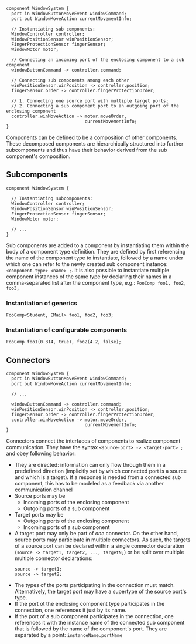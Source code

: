 <!-- (c) https://github.com/MontiCore/monticore -->

```montiarc
component WindowSystem {
  port in WindowButtonMoveEvent windowCommand;
  port out WindowMoveAction currentMovementInfo;

  // Instantiating sub components:
  WindowController controller;
  WindowPositionSensor winPositionSensor;
  FingerProtectionSensor fingerSensor;
  WindowMotor motor;

  // Connecting an incoming port of the enclosing component to a sub component
  windowButtonCommand -> controller.command;

  // Connecting sub components among each other
  winPositionSensor.winPosition -> controller.position;
  fingerSensor.order -> controller.fingerProtectionOrder;

  // 1. Connecting one source port with multiple target ports;
  // 2. Connecting a sub component port to an outgoing port of the enclosing component
  controller.winMoveAction -> motor.moveOrder,
                              currentMovementInfo;
}
```
Components can be defined to be a composition of other components.
These decomposed components are hierarchically structured into further subcomponents and
thus have their behavior derived from the sub component's composition.

## Subcomponents
```montiarc
component WindowSystem {

  // Instantiating subcomponents:
  WindowController controller;
  WindowPositionSensor winPositionSensor;
  FingerProtectionSensor fingerSensor;
  WindowMotor motor;

  // ...
}
```

Sub components are added to a component by instantiating them within the body 
of a component type definition.
They are defined by first referencing the name of the component type to 
instantiate, followed by a name under which one can refer to the newly 
created sub component instance: `<component-type> <name> ;`.
It is also possible to instantiate multiple component instances of the 
same type by declaring their names in a comma-separated list after the 
component type, e.g.: `FooComp foo1, foo2, foo3;`

### Instantiation of generics
```montiarc
FooComp<Student, EMail> foo1, foo2, foo3;
```

### Instantiation of configurable components
```
FooComp foo1(0.314, true), foo2(4.2, false);
```


## Connectors
```montiarc
component WindowSystem {
  port in WindowButtonMoveEvent windowCommand;
  port out WindowMoveAction currentMovementInfo;

  // ...

  windowButtonCommand -> controller.command;
  winPositionSensor.winPosition -> controller.position;
  fingerSensor.order -> controller.fingerProtectionOrder;
  controller.winMoveAction -> motor.moveOrder,
                              currentMovementInfo;
}
```
Connectors connect the interfaces of components to realize component communication.
They have the syntax `<source-port> -> <target-port> ;` and obey following behavior:
* They are directed: information can only flow through them in a predefined direction 
  (implicitly set by which connected port is a source and which is a target).
  If a response is needed from a connected sub component, this has to be modeled as a 
  feedback via another communication channel
* Source ports may be
  * Incoming ports of the enclosing component
  * Outgoing ports of a sub component
* Target ports may be
  * Outgoing ports of the enclosing component
  * Incoming ports of a sub component
* A target port may only be part of _one_ connector. On the other hand, source 
ports may participate in multiple connectors.
As such, the targets of a source port can be declared within a single connector 
declaration (`source -> target1, target2, ..., targetN;`) or be split over multiple 
multiple connector declarations:
  ```montiarc
  source -> target1;
  source -> target2;
  ```
* The types of the ports participating in the connection must match.
  Alternatively, the target port may have a supertype of the source port's type.
* If the port ot the enclosing component type participates in the connection, 
one references it just by its name.
* If the port of a sub component participates in the connection, one references 
it with the instance name of the connected sub component that is followed by the 
name of the component's port. They are separated by a point: `instanceName.portName`

